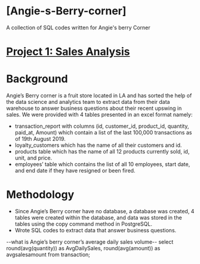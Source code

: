 # [Angie-s-Berry-corner]
A collection of SQL codes written for Angie's berry Corner

# [Project 1: Sales Analysis](https://www.example.com)

# Background

Angie’s Berry corner is a fruit store located in LA and has sorted the help of the data science and analytics team to extract data from their data warehouse to answer business questions about their recent upswing in sales.
We were provided with 4 tables presented in an excel format namely: 
- transaction_report with columns (id, customer_id, product_id, quantity, paid_at, Amount) which contain a list of the last 100,000 transactions as of 19th August 2019.
- loyalty_customers which has the name of all their customers and id.
- products table which has the name of all 12 products currently sold, id, unit, and price.
- employees’ table  which contains the list of all 10 employees, start date, and end date if they have resigned or been fired.

# Methodology
- Since Angie’s Berry corner have no database, a database was created, 4 tables were created within the database, and data was stored in the tables using the copy command method in PostgreSQL.
- Wrote SQL codes to extract data that answer business questions.

--what is Angie’s berry corner’s average daily sales volume--
select
  round(avg(quantity)) as AvgDailySales,
  round(avg(amount)) as avgsalesamount
from transaction;
